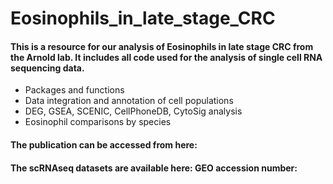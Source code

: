 # Eosinophils_in_late_stage_CRC
#### This is a resource for our analysis of Eosinophils in late stage CRC from the Arnold lab. It includes all code used for the analysis of single cell RNA sequencing data.

- Packages and functions 
- Data integration and annotation of cell populations
- DEG, GSEA, SCENIC, CellPhoneDB, CytoSig analysis
- Eosinophil comparisons by species

#### The publication can be accessed from here:

#### The scRNAseq datasets are available here: GEO accession number: 
